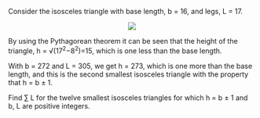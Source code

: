 Consider the isosceles triangle with base length, b = 16, and legs, L = 17.

<p align="center"><img src="https://i.imgur.com/CXrQs32.png" /></p>

By using the Pythagorean theorem it can be seen that the height of the triangle, h = √(17<sup>2</sup>−8<sup>2</sup>)=15, which is one less than the base length.

With b = 272 and L = 305, we get h = 273, which is one more than the base length, and this is the second smallest isosceles triangle with the property that h = b ± 1.

Find ∑ L for the twelve smallest isosceles triangles for which h = b ± 1 and b, L are positive integers.
